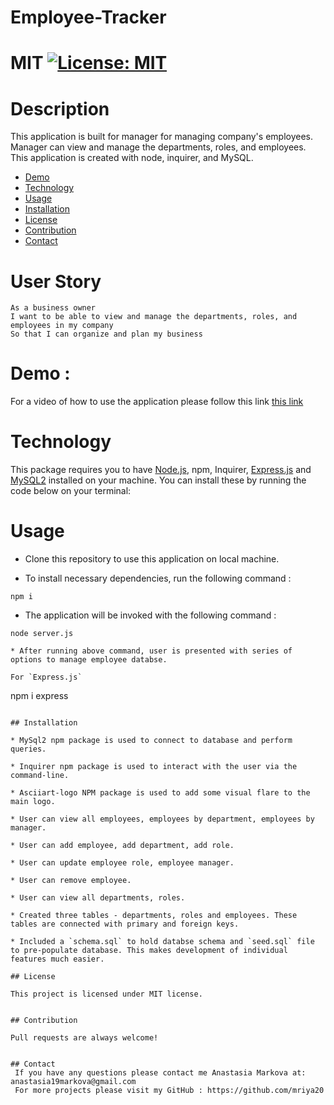 # Employee-Tracker
  # MIT [![License: MIT](https://img.shields.io/badge/License-MIT-yellow.svg)](https://opensource.org/licenses/MIT)

# Description
   This application is built for manager for managing company's employees. Manager can view and manage the departments, roles, and employees. This application is created with node, inquirer, and MySQL.


* [Demo](#demo)
* [Technology](#technology)
* [Usage](#usage)
* [Installation](#Installation)
* [License](#license)
* [Contribution](#contribution)
* [Contact](#contact)

# User Story 

  ```
As a business owner
I want to be able to view and manage the departments, roles, and employees in my company
So that I can organize and plan my business
```

# Demo : 

For a video of how to use the application please follow this link [this link](https://www.awesomescreenshot.com/video/14338687?key=a8b5794d3322578eee3fd7fb4dfb0027)


# Technology

This package requires you to have [Node.js](https://nodejs.org/en/download/), npm, Inquirer, [Express.js](https://expressjs.com/) and [MySQL2](https://www.npmjs.com/package/mysql2) installed on your machine. You can install these by running the code below on your terminal:

# Usage 

* Clone this repository to use this application on local machine.

* To install necessary dependencies, run the following command :

```
npm i
```

* The application will be invoked with the following command : 

```
node server.js

* After running above command, user is presented with series of options to manage employee databse.

For `Express.js`

```
npm i express
```

## Installation

* MySql2 npm package is used to connect to database and perform queries.

* Inquirer npm package is used to interact with the user via the command-line.

* Asciiart-logo NPM package is used to add some visual flare to the main logo.

* User can view all employees, employees by department, employees by manager.

* User can add employee, add department, add role.

* User can update employee role, employee manager.

* User can remove employee.

* User can view all departments, roles.

* Created three tables - departments, roles and employees. These tables are connected with primary and foreign keys.

* Included a `schema.sql` to hold databse schema and `seed.sql` file to pre-populate database. This makes development of individual features much easier.

## License

This project is licensed under MIT license.


## Contribution

Pull requests are always welcome!


## Contact
 If you have any questions please contact me Anastasia Markova at: anastasia19markova@gmail.com 
 For more projects please visit my GitHub : https://github.com/mriya20
